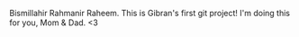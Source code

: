 Bismillahir Rahmanir Raheem.
This is Gibran's first git project!
I'm doing this for you, Mom & Dad. <3